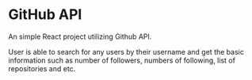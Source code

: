# GitHub API

An simple React project utilizing Github API.

User is able to search for any users by their username and get the basic information such as number of followers, numbers of following, list of repositories and etc.
